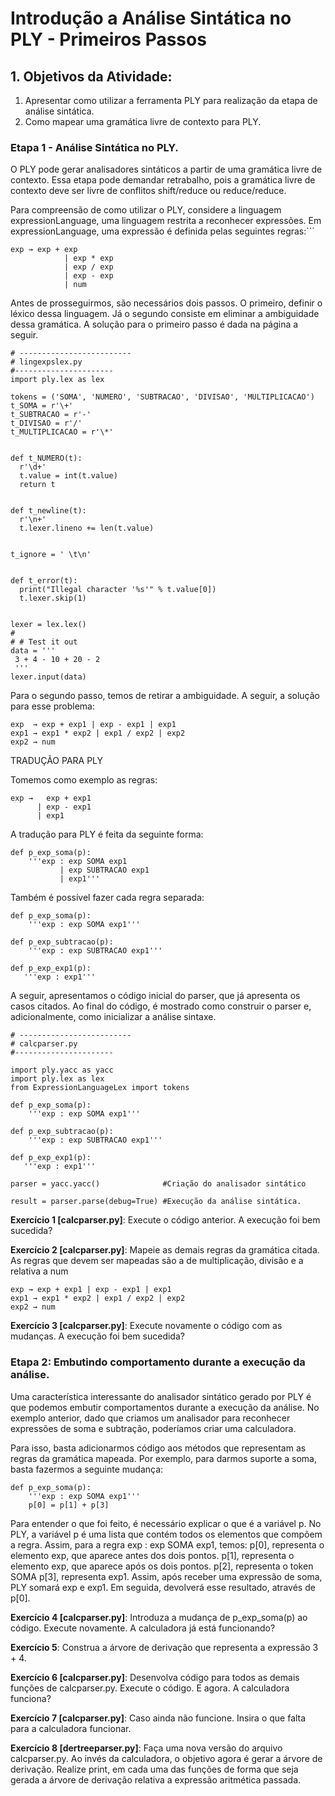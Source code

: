 # Introdução a Análise Sintática no PLY - Primeiros Passos


## 1. Objetivos da Atividade:
1. Apresentar como utilizar a ferramenta PLY para realização da etapa de análise sintática.
2. Como mapear uma gramática livre de contexto para PLY.

### Etapa 1 -  Análise Sintática no PLY.

O PLY pode gerar analisadores sintáticos a partir de uma gramática livre de contexto. 
Essa etapa pode demandar retrabalho, pois a gramática livre de contexto deve ser livre de conflitos shift/reduce ou reduce/reduce.

Para compreensão de como utilizar o PLY, considere a linguagem expressionLanguage, uma linguagem restrita a reconhecer expressões. Em expressionLanguage, uma expressão é definida pelas seguintes regras:```

```
exp → exp + exp 
            | exp * exp 
            | exp / exp 
            | exp - exp 
            | num 
```

Antes de prosseguirmos, são necessários dois passos. O primeiro, definir o léxico dessa linguagem. Já o segundo consiste em eliminar a ambiguidade dessa gramática. A solução para o primeiro passo é dada na página a seguir.

```
# -------------------------
# lingexpslex.py
#----------------------
import ply.lex as lex

tokens = ('SOMA', 'NUMERO', 'SUBTRACAO', 'DIVISAO', 'MULTIPLICACAO')
t_SOMA = r'\+'
t_SUBTRACAO = r'-'
t_DIVISAO = r'/'
t_MULTIPLICACAO = r'\*'


def t_NUMERO(t):
  r'\d+'
  t.value = int(t.value)
  return t


def t_newline(t):
  r'\n+'
  t.lexer.lineno += len(t.value)


t_ignore = ' \t\n'


def t_error(t):
  print("Illegal character '%s'" % t.value[0])
  t.lexer.skip(1)


lexer = lex.lex()
#
# # Test it out
data = '''
 3 + 4 - 10 + 20 - 2
 '''
lexer.input(data)

```


Para o segundo passo, temos de retirar a ambiguidade. A seguir, a solução para esse problema:

```
exp  → exp + exp1 | exp - exp1 | exp1 
exp1 → exp1 * exp2 | exp1 / exp2 | exp2
exp2 → num
```



TRADUÇÃO PARA PLY

Tomemos como exemplo as regras: 

```
exp →   exp + exp1 
      | exp - exp1
      | exp1 

```

A tradução para PLY é feita da seguinte forma:

```
def p_exp_soma(p):
    '''exp : exp SOMA exp1
           | exp SUBTRACAO exp1
           | exp1'''
```

Também é possível fazer cada regra separada:
 
```
def p_exp_soma(p):
    '''exp : exp SOMA exp1'''

def p_exp_subtracao(p):
    '''exp : exp SUBTRACAO exp1'''

def p_exp_exp1(p):
   '''exp : exp1'''

```

A seguir, apresentamos o código inicial do parser, que já apresenta os casos citados. Ao final do código, é mostrado  como construir o parser e, adicionalmente, como inicializar a análise sintaxe.


```
# -------------------------
# calcparser.py
#----------------------

import ply.yacc as yacc
import ply.lex as lex
from ExpressionLanguageLex import tokens

def p_exp_soma(p):
    '''exp : exp SOMA exp1'''

def p_exp_subtracao(p):
    '''exp : exp SUBTRACAO exp1'''

def p_exp_exp1(p):
   '''exp : exp1'''

parser = yacc.yacc()              #Criação do analisador sintático
 
result = parser.parse(debug=True) #Execução da análise sintática.

```


**Exercício 1 [calcparser.py]**: Execute o código anterior. A execução foi bem sucedida? 

**Exercício 2 [calcparser.py]**: Mapeie as demais regras da gramática citada. As regras que devem ser mapeadas são a de multiplicação, divisão e a relativa a num 

```
exp → exp + exp1 | exp - exp1 | exp1 
exp1 → exp1 * exp2 | exp1 / exp2 | exp2
exp2 → num 
```


**Exercício 3 [calcparser.py]**: Execute novamente o código com as mudanças. A execução foi bem sucedida?



### Etapa 2: Embutindo comportamento durante a execução da análise.


Uma característica interessante do analisador sintático gerado por PLY é que podemos embutir comportamentos durante a execução da análise. No exemplo anterior, dado que criamos um analisador para reconhecer expressões de soma e subtração, poderíamos criar uma calculadora.

Para isso, basta adicionarmos código aos métodos que representam as regras da gramática mapeada. Por exemplo, para darmos suporte a soma, basta fazermos a seguinte mudança:


```
def p_exp_soma(p):
    '''exp : exp SOMA exp1'''
    p[0] = p[1] + p[3]
```

Para entender o que foi feito, é necessário explicar o que é a variável p. No PLY, a variável p é uma lista que contém todos os elementos que compõem a regra. Assim, para a regra exp :  exp SOMA exp1, temos:
p[0], representa o elemento exp, que aparece antes dos dois pontos. 
p[1], representa o elemento exp, que aparece após os dois pontos.
p[2], representa o token SOMA
p[3], representa exp1.
Assim, após receber uma expressão de soma, PLY somará exp e exp1. Em seguida, devolverá esse resultado, através de p[0].   




**Exercício 4 [calcparser.py]**: Introduza a mudança de p_exp_soma(p) ao código. Execute novamente. A calculadora já está funcionando?


**Exercício 5**: Construa a árvore de derivação que representa a expressão 3 + 4.


**Exercício 6 [calcparser.py]**: Desenvolva código para todos as demais funções de calcparser.py. Execute o código. E agora. A calculadora funciona? 


**Exercício 7  [calcparser.py]**: Caso ainda não funcione. Insira o que falta para a calculadora funcionar. 

**Exercício 8 [dertreeparser.py]**: Faça uma nova versão do arquivo calcparser.py. Ao invés da calculadora, o objetivo agora é gerar a árvore de derivação. Realize print, em cada uma das funções de forma que seja gerada a árvore de derivação relativa a expressão aritmética passada.

